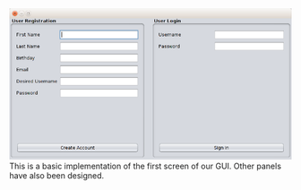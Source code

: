 <img src="guisample.png">
This is a basic implementation of the first screen of our GUI. Other panels have
also been designed.

